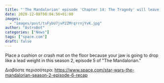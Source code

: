 ```yaml
---
title: "'The Mandalorian' episode 'Chapter 14: The Tragedy' will leave you speechless"
date: 2020-12-08T00:04:56+01:00
images:
  - "images/post/tsFybU7jvP2ZMrqrrnjYvK.jpg"
author: "AstroBot"
categories: ["News"]
tags: ["space.com"]
draft: false
---
```


Place a cushion or crash mat on the floor because your jaw is going to drop like a lead weight in this season 2, episode 5 of "The Mandalorian." 

Διαβάστε περισσότερα: https://www.space.com/star-wars-the-mandalorian-season-2-episode-6-recap
